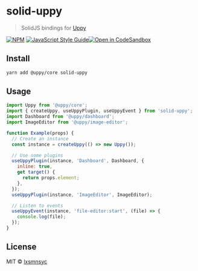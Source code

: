 # solid-uppy

> SolidJS bindings for [Uppy](https://uppy.io/)

[![NPM](https://img.shields.io/npm/v/solid-uppy.svg)](https://www.npmjs.com/package/solid-uppy) [![JavaScript Style Guide](https://badgen.net/badge/code%20style/airbnb/ff5a5f?icon=airbnb)](https://github.com/airbnb/javascript)[![Open in CodeSandbox](https://img.shields.io/badge/Open%20in-CodeSandbox-blue?style=flat-square&logo=codesandbox)](https://codesandbox.io/s/github/LXSMNSYC/solid-uppy/tree/main/examples/solid-uppy-demo)

## Install

```bash
yarn add @uppy/core solid-uppy
```

## Usage

```js
import Uppy from '@uppy/core';
import { createUppy, useUppyPlugin, useUppyEvent } from 'solid-uppy';
import Dashboard from '@uppy/dashboard';
import ImageEditor from '@uppy/image-editor';

function Example(props) {
  // Create an instance
  const instance = createUppy(() => new Uppy());

  // Use some plugins
  useUppyPlugin(instance, 'Dashboard', Dashboard, {
    inline: true,
    get target() {
      return props.element;
    },
  });
  useUppyPlugin(instance, 'ImageEditor', ImageEditor);

  // Listen to events
  useUppyEvent(instance, 'file-editor:start', (file) => {
    console.log(file);
  }); 
}
```

## License

MIT © [lxsmnsyc](https://github.com/lxsmnsyc)
